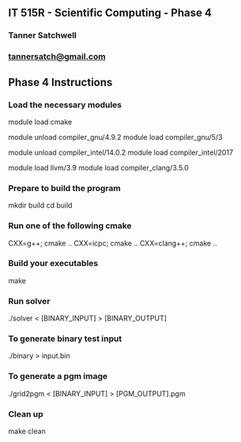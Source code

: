 ## IT 515R - Scientific Computing - Phase 4
### Tanner Satchwell
### tannersatch@gmail.com

## Phase 4 Instructions

### Load the necessary modules

module load cmake

module unload compiler_gnu/4.9.2
module load compiler_gnu/5/3

module unload compiler_intel/14.0.2
module load compiler_intel/2017

module load llvm/3.9
module load compiler_clang/3.5.0

### Prepare to build the program

mkdir build
cd build

### Run one of the following cmake

CXX=g++; cmake ..
CXX=icpc; cmake ..
CXX=clang++; cmake ..

### Build your executables

make

### Run solver

./solver < [BINARY_INPUT] > [BINARY_OUTPUT]

### To generate binary test input

./binary > input.bin

### To generate a pgm image

./grid2pgm < [BINARY_INPUT] > [PGM_OUTPUT].pgm

### Clean up

make clean

